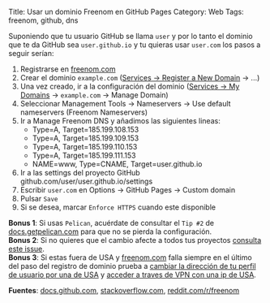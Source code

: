 Title: Usar un dominio Freenom en GitHub Pages
Category: Web
Tags: freenom, github, dns

Suponiendo que tu usuario GitHub se llama `user` y por
lo tanto el dominio que te da GitHub sea
`user.github.io` y tu quieras usar `user.com`
los pasos a seguir serían:

1. Registrarse en [freenom.com](https://www.freenom.com)
2. Crear el dominio `example.com` ([Services -> Register a New Domain](https://my.freenom.com/domains.php) -> ...)
3. Una vez creado, ir a la configuración del dominio ([Services -> My Domains](https://my.freenom.com/clientarea.php?action=domains) -> `example.com` -> Manage Domain)
4. Seleccionar Management Tools -> Nameservers -> Use default nameservers (Freenom Nameservers)
5. Ir a Manage Freenom DNS y añadimos las siguientes lineas:
    * Type=A, Target=185.199.108.153
    * Type=A, Target=185.199.109.153
    * Type=A, Target=185.199.110.153
    * Type=A, Target=185.199.111.153
    * NAME=www, Type=CNAME, Target=user.github.io
6. Ir a las settings del proyecto GitHub github.com/user/user.github.io/settings
7. Escribir `user.com` en Options -> GitHub Pages -> Custom domain
6. Pulsar `Save`
7. Si se desea, marcar `Enforce HTTPS` cuando este disponible

**Bonus 1**: Si usas `Pelican`, acuérdate de consultar el `Tip #2` de
[docs.getpelican.com](https://docs.getpelican.com/en/3.6.3/tips.html#extra-tips)
para que no se pierda la configuración.  
**Bonus 2**: Si no quieres que el cambio afecte a todos tus proyectos
[consulta este issue](https://github.com/isaacs/github/issues/547#issuecomment-694671575).  
**Bonus 3**: Si estas fuera de USA y [freenom.com](https://www.freenom.com) falla siempre
en el último del paso del registro de dominio prueba a [cambiar la dirección de tu perfil
de usuario por una de USA](https://www.fakeaddressgenerator.com/usa_address_generator)
y [acceder a traves de VPN con una ip de USA](https://chrome.google.com/webstore/detail/hola-free-vpn-proxy-unblo/gkojfkhlekighikafcpjkiklfbnlmeio).

**Fuentes**: [docs.github.com](https://docs.github.com/es/free-pro-team@latest/github/working-with-github-pages/managing-a-custom-domain-for-your-github-pages-site),
[stackoverflow.com](https://stackoverflow.com/a/49963795/5204002), [reddit.com/r/freenom](https://www.reddit.com/r/freenom/comments/gegiy4/i_cant_register_free_domains_with_freenom/)
